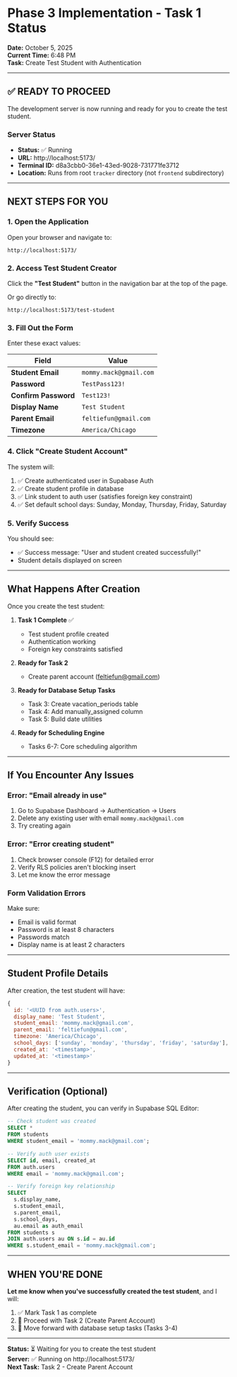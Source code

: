 # Phase 3 Implementation - Task 1 Status

**Date:** October 5, 2025  
**Current Time:** 6:48 PM  
**Task:** Create Test Student with Authentication

---

## ✅ READY TO PROCEED

The development server is now running and ready for you to create the test student.

### Server Status
- **Status:** ✅ Running
- **URL:** http://localhost:5173/
- **Terminal ID:** d8a3cbb0-36e1-43ed-9028-731771fe3712
- **Location:** Runs from root `tracker` directory (not `frontend` subdirectory)

---

## NEXT STEPS FOR YOU

### 1. Open the Application
Open your browser and navigate to:
```
http://localhost:5173/
```

### 2. Access Test Student Creator
Click the **"Test Student"** button in the navigation bar at the top of the page.

Or go directly to:
```
http://localhost:5173/test-student
```

### 3. Fill Out the Form

Enter these exact values:

| Field | Value |
|-------|-------|
| **Student Email** | `mommy.mack@gmail.com` |
| **Password** | `TestPass123!` |
| **Confirm Password** | `Test123!` |
| **Display Name** | `Test Student` |
| **Parent Email** | `feltiefun@gmail.com` |
| **Timezone** | `America/Chicago` |

### 4. Click "Create Student Account"

The system will:
1. ✅ Create authenticated user in Supabase Auth
2. ✅ Create student profile in database
3. ✅ Link student to auth user (satisfies foreign key constraint)
4. ✅ Set default school days: Sunday, Monday, Thursday, Friday, Saturday

### 5. Verify Success

You should see:
- ✅ Success message: "User and student created successfully!"
- Student details displayed on screen

---

## What Happens After Creation

Once you create the test student:

1. **Task 1 Complete** ✅
   - Test student profile created
   - Authentication working
   - Foreign key constraints satisfied

2. **Ready for Task 2**
   - Create parent account (feltiefun@gmail.com)

3. **Ready for Database Setup Tasks**
   - Task 3: Create vacation_periods table
   - Task 4: Add manually_assigned column
   - Task 5: Build date utilities

4. **Ready for Scheduling Engine**
   - Tasks 6-7: Core scheduling algorithm

---

## If You Encounter Any Issues

### Error: "Email already in use"
1. Go to Supabase Dashboard → Authentication → Users
2. Delete any existing user with email `mommy.mack@gmail.com`
3. Try creating again

### Error: "Error creating student"
1. Check browser console (F12) for detailed error
2. Verify RLS policies aren't blocking insert
3. Let me know the error message

### Form Validation Errors
Make sure:
- Email is valid format
- Password is at least 8 characters
- Passwords match
- Display name is at least 2 characters

---

## Student Profile Details

After creation, the test student will have:

```javascript
{
  id: '<UUID from auth.users>',
  display_name: 'Test Student',
  student_email: 'mommy.mack@gmail.com',
  parent_email: 'feltiefun@gmail.com',
  timezone: 'America/Chicago',
  school_days: ['sunday', 'monday', 'thursday', 'friday', 'saturday'],
  created_at: '<timestamp>',
  updated_at: '<timestamp>'
}
```

---

## Verification (Optional)

After creating the student, you can verify in Supabase SQL Editor:

```sql
-- Check student was created
SELECT *
FROM students
WHERE student_email = 'mommy.mack@gmail.com';

-- Verify auth user exists
SELECT id, email, created_at
FROM auth.users
WHERE email = 'mommy.mack@gmail.com';

-- Verify foreign key relationship
SELECT 
  s.display_name,
  s.student_email,
  s.parent_email,
  s.school_days,
  au.email as auth_email
FROM students s
JOIN auth.users au ON s.id = au.id
WHERE s.student_email = 'mommy.mack@gmail.com';
```

---

## WHEN YOU'RE DONE

**Let me know when you've successfully created the test student**, and I will:

1. ✅ Mark Task 1 as complete
2. 🚀 Proceed with Task 2 (Create Parent Account)
3. 🚀 Move forward with database setup tasks (Tasks 3-4)

---

**Status:** ⏳ Waiting for you to create the test student  
**Server:** ✅ Running on http://localhost:5173/  
**Next Task:** Task 2 - Create Parent Account
